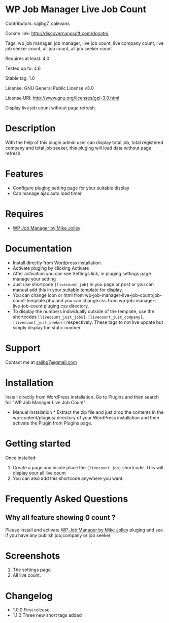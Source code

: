 # WP Job Manager Live Job Count
Contributors: sajibg7, calevans

Donate link: http://discovernanosoft.com/donate/

Tags: wp job manager, job manager, live job count, live company count, live job seeker count, all job count, all job seeker count

Requires at least: 4.0

Tested up to: 4.6

Stable tag: 1.0

License: GNU General Public License v3.0

License URI: http://www.gnu.org/licenses/gpl-3.0.html

Display live job count without page refresh.

# Description

With the help of this plugin admin user can display total job, total registered company and total job seeker, this pluging will load data without page refresh.

# Features
* Configure pluging setting page for your suitable display
* Can manage ajax auto load timer 

# Requires
* [WP Job Manager by Mike Jolley](http://mikejolley.com/projects/wp-job-manager/)


# Documentation
* Install directly from Wordpress installation.
* Activate pluging by clicking Activate
* After activation you can see Settings link, in pluging settings page manage your setting
* Just use shortcode `[livecount_job]` in you page or post or you can manual add this in your suitable template for display.
* You can change icon or html from wp-job-manager-live-job-count/job-count-template.php and you can change css from wp-job-manager-live-job-count pluging css directory.
* To display the numbers individually outside of the template, use the shortcodes  `[livecount_just_jobs]`, `[livecount_just_company]`,`[livecount_just_seeker]` respectively. These tags to not live update but simply display the static number.

# Support
Contact me at sajibg7@gmail.com

# Installation

Install directly from WordPress installation. Go to Plugins and then search for "WP Job Manager Live Job Count"

* Manual Installation *
Extract the zip file and just drop the contents in the wp-content/plugins/ directory of your WordPress installation and then activate the Plugin from Plugins page.

# Getting started

Once installed:

1. Create a page and inside place the `[livecount_job]` shortcode. This will display your all live count
1. You can also add this shortcode anywhere you want.

# Frequently Asked Questions

## Why all feature showing 0 count ? 
Please install and activate [WP Job Manager by Mike Jolley](http://mikejolley.com/projects/wp-job-manager/) pluging and see if you have any publish job,company or job seeker

# Screenshots

1. The settings page.
1. All live count.

# Changelog

- 1.0.0
  First release.
- 1.1.0
  Three new short tags added

